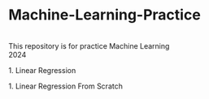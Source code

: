 # Machine-Learning-Practice
<br>
This repository is for practice Machine Learning
<br>
2024
<br>
<p>1. Linear Regression</p>
<p>1. Linear Regression From Scratch</p>


